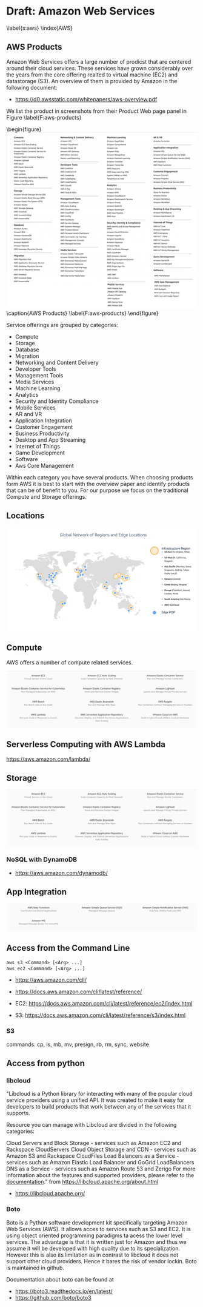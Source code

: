 # Draft: Amazon Web Services
\label{s:aws}
\index{AWS}

## AWS Products

Amazon Web Services offers a large number of prodicst that are centered around their cloud services. These services have grown considerably over the years from the core 
offering realted to virtual machine (EC2) and datastorage (S3). An overview of them is provided by Amazon in the following document:

* <https://d0.awsstatic.com/whitepapers/aws-overview.pdf>

We list the product in screenshots from their Product Web page panel in Figure \label{F:aws-products}

\begin{figure}
![](images/aws-products-1.png)
![](images/aws-products-2.png)
\caption{AWS Products}
\label{F:aws-products}
\end{figure}

Service offerings are grouped by categories:

* Compute
* Storage
* Database
* Migration
* Networking and Content Delivery
* Developer Tools
* Management Tools
* Media Services
* Machine Learning
* Analytics
* Security and Identity Compliance
* Mobile Services
* AR and VR
* Application Integration
* Customer Engagement
* Business Productivity
* Desktop and App Streaming
* Internet of Things
* Game Development
* Software
* Aws Core Management

Within each category you have several products. When choosing products form AWS it is best to start with the overview paper and identify products that can be of benefit to you. For our 
purpose we focus on the traditional Compute and Storage offerings.

## Locations

![](images/aws-locations.png)


## Compute

AWS offers a number of compute related services. 

![](images/aws-compute-list.png)

## Serverless Computing with AWS Lambda

<https://aws.amazon.com/lambda/>

## Storage

![](images/aws-compute-list.png)

### NoSQL with DynamoDB

* <https://aws.amazon.com/dynamodb/>

## App Integration

![](images/aws-app-integration.png)

## Access from the Command Line

	aws s3 <Command> [<Arg> ...]
	aws ec2 <Command> [<Arg> ...]


* <https://aws.amazon.com/cli/>
* <https://docs.aws.amazon.com/cli/latest/reference/>

* EC2: <https://docs.aws.amazon.com/cli/latest/reference/ec2/index.html>
* S3: <https://docs.aws.amazon.com/cli/latest/reference/s3/index.html>

### S3

commands: cp, ls, mb, mv, presign, rb, rm, sync, website

## Access from python

### libcloud

"Libcloud is a Python library for interacting with many of the popular cloud service providers using a unified API. It was created to make it easy for developers to build products that work between any of the services that it supports.

Resource you can manage with Libcloud are divided in the following categories:

Cloud Servers and Block Storage - services such as Amazon EC2 and Rackspace CloudServers
Cloud Object Storage and CDN - services such as Amazon S3 and Rackspace CloudFiles
Load Balancers as a Service - services such as Amazon Elastic Load Balancer and GoGrid LoadBalancers
DNS as a Service - services such as Amazon Route 53 and Zerigo
For more information about the features and supported providers, please refer to the [documentation](https://libcloud.readthedocs.org/en/latest/)."
from https://libcloud.apache.org/about.html


* <https://libcloud.apache.org/>

### Boto



Boto is a Python software development kit specifically targeting  Amazon Web Services (AWS). It allows acces to services such as S3 and EC2. It is using object oriented programming paradigms ta acess the lower level services. The advantage is that it is written just for  Amazon and thus we assume it will be developed with high quality due to its specialization. However this is also its limitation as in contrast to libcloud it does not support other cloud providers. Hence it bares the risk of vendor lockin. Boto is maintained in github.

Documentation about boto can be found at 

* https://boto3.readthedocs.io/en/latest/
* <https://github.com/boto/boto3>


